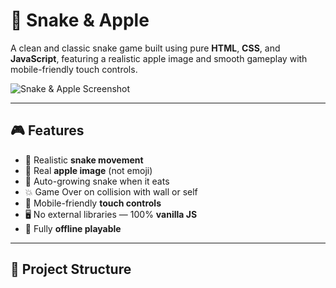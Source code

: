 # 🐍 Snake & Apple

A clean and classic snake game built using pure **HTML**, **CSS**, and **JavaScript**, featuring a realistic apple image and smooth gameplay with mobile-friendly touch controls.

![Snake & Apple Screenshot](preview.png) <!-- Add a screenshot file if you want -->

---

## 🎮 Features

- 🐍 Realistic **snake movement**
- 🍎 Real **apple image** (not emoji)
- 🧠 Auto-growing snake when it eats
- 💥 Game Over on collision with wall or self
- 📱 Mobile-friendly **touch controls**
- 🖥️ No external libraries — 100% **vanilla JS**
- 📴 Fully **offline playable**

---

## 📂 Project Structure

